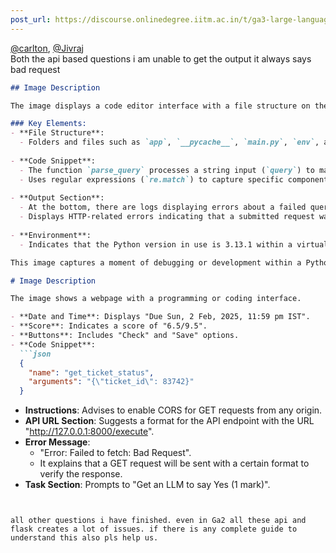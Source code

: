 ```yaml
---
post_url: https://discourse.onlinedegree.iitm.ac.in/t/ga3-large-language-models-discussion-thread-tds-jan-2025/163247/127
---
```

[@carlton](/u/carlton), [@Jivraj](/u/jivraj)  
Both the api based questions i am unable to get the output it always says bad request  

```markdown
## Image Description

The image displays a code editor interface with a file structure on the left sidebar. The main area contains Python code, specifically a function definition called `parse_query`. 

### Key Elements:
- **File Structure**: 
  - Folders and files such as `app`, `__pycache__`, `main.py`, `env`, and `requirements.txt` are visible in the sidebar.
  
- **Code Snippet**: 
  - The function `parse_query` processes a string input (`query`) to match certain patterns related to scheduling and expense balance.
  - Uses regular expressions (`re.match`) to capture specific components of the input.
  
- **Output Section**: 
  - At the bottom, there are logs displaying errors about a failed query: "Query format did not match any predefined patterns."
  - Displays HTTP-related errors indicating that a submitted request was not found (404) and that the server returned a bad request (400).
  
- **Environment**: 
  - Indicates that the Python version in use is 3.13.1 within a virtual environment named `venv`.

This image captures a moment of debugging or development within a Python application focusing on scheduling and financial query processing.
```

  

```markdown
# Image Description

The image shows a webpage with a programming or coding interface.

- **Date and Time**: Displays "Due Sun, 2 Feb, 2025, 11:59 pm IST".
- **Score**: Indicates a score of "6.5/9.5".
- **Buttons**: Includes "Check" and "Save" options.
- **Code Snippet**: 
  ```json
  {
    "name": "get_ticket_status",
    "arguments": "{\"ticket_id\": 83742}"
  }
  ```
- **Instructions**: Advises to enable CORS for GET requests from any origin.
- **API URL Section**: Suggests a format for the API endpoint with the URL "http://127.0.0.1:8000/execute".
- **Error Message**: 
  - "Error: Failed to fetch: Bad Request".
  - It explains that a GET request will be sent with a certain format to verify the response.
- **Task Section**: Prompts to "Get an LLM to say Yes (1 mark)".
```

  
all other questions i have finished. even in Ga2 all these api and flask creates a lot of issues. if there is any complete guide to understand this also pls help us.